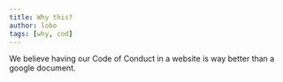```yaml
---
title: Why this?
author: lobo
tags: [why, cod]
---
```


We believe having our Code of Conduct in a website is way better than a google document.